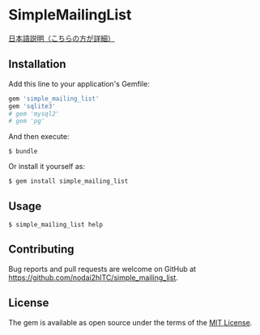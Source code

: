# SimpleMailingList

[日本語説明（こちらの方が詳細）](https://github.com/nodai2hITC/simple_mailing_list/blob/master/README.ja.md)

## Installation

Add this line to your application's Gemfile:

```ruby
gem 'simple_mailing_list'
gem 'sqlite3'
# gem 'mysql2'
# gem 'pg'
```

And then execute:

    $ bundle

Or install it yourself as:

    $ gem install simple_mailing_list

## Usage

    $ simple_mailing_list help

## Contributing

Bug reports and pull requests are welcome on GitHub at https://github.com/nodai2hITC/simple_mailing_list.

## License

The gem is available as open source under the terms of the [MIT License](https://opensource.org/licenses/MIT).
